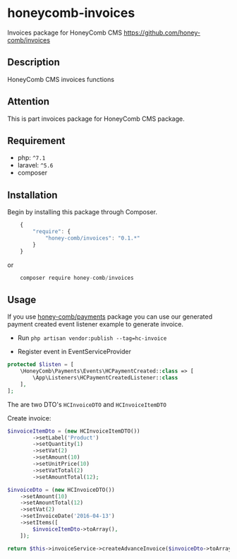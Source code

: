 # honeycomb-invoices  
Invoices package for HoneyComb CMS
https://github.com/honey-comb/invoices

## Description

HoneyComb CMS invoices functions

## Attention

This is part invoices package for HoneyComb CMS package.

## Requirement

 - php: `^7.1`
 - laravel: `^5.6`
 - composer
 
 ## Installation

Begin by installing this package through Composer.


```js
	{
	    "require": {
	        "honey-comb/invoices": "0.1.*"
	    }
	}
```
or
```js
    composer require honey-comb/invoices
```

## Usage

If you use [honey-comb/payments](https://github.com/honey-comb/payments) package you can use our generated payment created event listener example to generate invoice.

- Run `php artisan vendor:publish --tag=hc-invoice`

- Register event in EventServiceProvider 
```php
protected $listen = [
    \HoneyComb\Payments\Events\HCPaymentCreated::class => [
        \App\Listeners\HCPaymentCreatedListener::class
    ],
];
```

The are two DTO's
`HCInvoiceDTO` and `HCInvoiceItemDTO`


Create invoice:

```php
$invoiceItemDto = (new HCInvoiceItemDTO())
        ->setLabel('Product')
        ->setQuantity(1)
        ->setVat(2)
        ->setAmount(10)
        ->setUnitPrice(10)
        ->setVatTotal(2)
        ->setAmountTotal(12);

$invoiceDto = (new HCInvoiceDTO())
    ->setAmount(10)
    ->setAmountTotal(12)
    ->setVat(2)
    ->setInvoiceDate('2016-04-13')
    ->setItems([
        $invoiceItemDto->toArray(),
    ]);

return $this->invoiceService->createAdvanceInvoice($invoiceDto->toArray());
```
